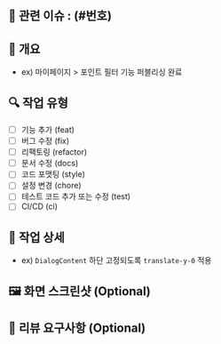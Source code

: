 ## 🔗 관련 이슈 : (#번호)

## 📌 개요

<!-- 이 PR에서 어떤 작업을 했는지 간단하게 요약해주세요. -->

- ex) 마이페이지 > 포인트 필터 기능 퍼블리싱 완료

## 🔍 작업 유형

- [ ] 기능 추가 (feat)
- [ ] 버그 수정 (fix)
- [ ] 리팩토링 (refactor)
- [ ] 문서 수정 (docs)
- [ ] 코드 포맷팅 (style) <!-- 세미콜론, 들여쓰기, 공백 등 (프로덕션 코드 변경사항 X) -->
- [ ] 설정 변경 (chore)
- [ ] 테스트 코드 추가 또는 수정 (test)
- [ ] CI/CD (ci)

## 🧩 작업 상세

<!-- 작업한 내용을 상세히 설명해주세요. 왜 이런 구현을 했는지도 적어주세요. -->

- ex) `DialogContent` 하단 고정되도록 `translate-y-0` 적용

## 🖼️ 화면 스크린샷 (Optional)

<!-- UI 변경 사항이 있을 경우 스크린샷 첨부해주세요. -->

## 💬 리뷰 요구사항 (Optional)

<!-- 리뷰어가 특별히 봐주었으면 하는 부분을 작성해주세요. -->

